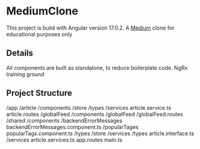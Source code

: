 
# MediumClone

This project is build with Angular version 17.0.2.
A [Medium](https://medium.com/) clone for educational purposes only

## Details

All components are built as standalone, to reduce boilerplate code.
NgRx training ground

## Project Structure

/app
  /article
    /components
    /store
    /types
    /services
      article.service.ts
    article.routes
  /globalFeed
    /components
      /globalFeed
  /globalFeed.routes
  /shared
    /components
      /backendErrorMessages
        backendErrorMessages.component.ts
      /popularTages
        popularTags.component.ts
        /types
        /store
        /services
    /types
      article.interface.ts
    /services
      article.services.ts
  app.routes
main.ts

